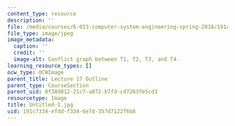 ```yaml
---
content_type: resource
description: ''
file: /media/courses/6-033-computer-system-engineering-spring-2018/191c7334efddf3346e7d357d7122f6b8_Untitled-1.jpg
file_type: image/jpeg
image_metadata:
  caption: ''
  credit: ''
  image-alt: Conflict graph between T1, T2, T3, and T4.
learning_resource_types: []
ocw_type: OCWImage
parent_title: Lecture 17 Outline
parent_type: CourseSection
parent_uid: 0f38d012-21c7-a072-b7fd-cd72637e5cd3
resourcetype: Image
title: Untitled-1.jpg
uid: 191c7334-efdd-f334-6e7d-357d7122f6b8
---
```

